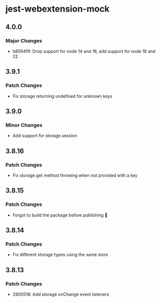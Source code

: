 # jest-webextension-mock

## 4.0.0

### Major Changes

- b8594f9: Drop support for node 14 and 16, add support for node 18 and 22

## 3.9.1

### Patch Changes

- Fix storage returning undefined for unknown keys

## 3.9.0

### Minor Changes

- Add support for storage.session

## 3.8.16

### Patch Changes

- Fix storage.get method throwing when not provided with a key

## 3.8.15

### Patch Changes

- Forgot to build the package before publishing 🤦

## 3.8.14

### Patch Changes

- Fix different storage types using the same store

## 3.8.13

### Patch Changes

- 2800518: Add storage onChange event listeners
